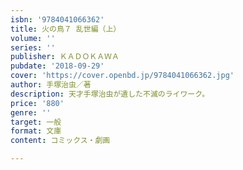 ```yaml
---
isbn: '9784041066362'
title: 火の鳥７ 乱世編（上）
volume: ''
series: ''
publisher: ＫＡＤＯＫＡＷＡ
pubdate: '2018-09-29'
cover: 'https://cover.openbd.jp/9784041066362.jpg'
author: 手塚治虫／著
description: 天才手塚治虫が遺した不滅のライワーク。
price: '880'
genre: ''
target: 一般
format: 文庫
content: コミックス・劇画

---
```

